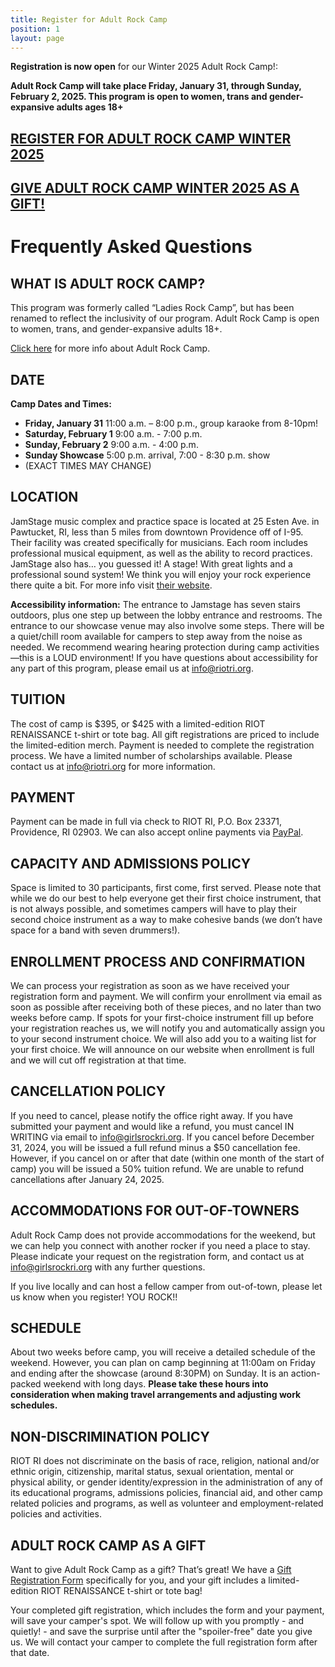 ```yaml
---
title: Register for Adult Rock Camp
position: 1
layout: page
---
```


**Registration is now open** for our Winter 2025 Adult Rock Camp!:

**Adult Rock Camp will take place Friday, January 31, through Sunday, February 2, 2025. This program is open to women, trans and gender-expansive adults ages 18+**

## <a href="https://forms.gle/GxvNXvFVxSE4RwUQA" target="_blank">REGISTER FOR ADULT ROCK CAMP WINTER 2025</a>

## [GIVE ADULT ROCK CAMP WINTER 2025 AS A GIFT!](https://forms.gle/SvAzcLaK6MTWVub18)

# Frequently Asked Questions

## WHAT IS ADULT ROCK CAMP?

This program was formerly called “Ladies Rock Camp”, but has been renamed to reflect the inclusivity of our program. Adult Rock Camp is open to women, trans, and gender-expansive adults 18+.

<a href="https://riotri.org/programs/adult-rock-camp" target="_blank">Click here</a> for more info about Adult Rock Camp. 

## DATE

**Camp Dates and Times:**
* **Friday, January 31**  11:00 a.m. – 8:00 p.m., group karaoke from 8-10pm!
* **Saturday, February 1**  9:00 a.m. - 7:00 p.m.
* **Sunday, February 2**  9:00 a.m. - 4:00 p.m.
* **Sunday Showcase** 5:00 p.m. arrival, 7:00 - 8:30 p.m. show
* (EXACT TIMES MAY CHANGE)

## LOCATION

JamStage music complex and practice space is located at 25 Esten Ave. in Pawtucket, RI, less than 5 miles from downtown Providence off of I-95. Their facility was created specifically for musicians. Each room includes professional musical equipment, as well as the ability to record practices. JamStage also has… you guessed it! A stage! With great lights and a professional sound system! We think you will enjoy your rock experience there quite a bit. For more info visit <a href="http://jamstage.net/" target="_blank">their website</a>.

**Accessibility information:**
The entrance to Jamstage has seven stairs outdoors, plus one step up between the lobby entrance and restrooms. The entrance to our showcase venue may also involve some steps.
There will be a quiet/chill room available for campers to step away from the noise as needed. We recommend wearing hearing protection during camp activities—this is a LOUD environment!
If you have questions about accessibility for any part of this program, please email us at [info@riotri.org](mailto:info@riotri.org). 

## TUITION

The cost of camp is $395, or $425 with a limited-edition RIOT RENAISSANCE t-shirt or tote bag. All gift registrations are priced to include the limited-edition merch. Payment is needed to complete the registration process. We have a limited number of scholarships available. Please contact us at [info@riotri.org](mailto:info@riotri.org) for more information.

## PAYMENT

Payment can be made in full via check to RIOT RI, P.O. Box 23371, Providence, RI 02903. We can also accept online payments via <a href="https://www.paypal.com/paypalme/riotrhodeisland" target="_blank">PayPal</a>.

## CAPACITY AND ADMISSIONS POLICY

Space is limited to 30 participants, first come, first served. Please note that while we do our best to help everyone get their first choice instrument, that is not always possible, and sometimes campers will have to play their second choice instrument as a way to make cohesive bands (we don’t have space for a band with seven drummers!).

## ENROLLMENT PROCESS AND CONFIRMATION

We can process your registration as soon as we have received your registration form and payment. We will confirm your enrollment via email as soon as possible after receiving both of these pieces, and no later than two weeks before camp. If spots for your first-choice instrument fill up before your registration reaches us, we will notify you and automatically assign you to your second instrument choice. We will also add you to a waiting list for your first choice. We will announce on our website when enrollment is full and we will cut off registration at that time.

## CANCELLATION POLICY

If you need to cancel, please notify the office right away. If you have submitted your payment and would like a refund, you must cancel IN WRITING via email to [info@girlsrockri.org](mailto:info@girlsrockri.org). If you cancel before December 31, 2024, you will be issued a full refund minus a $50 cancellation fee. However, if you cancel on or after that date (within one month of the start of camp) you will be issued a 50% tuition refund. We are unable to refund cancellations after January 24, 2025.

## ACCOMMODATIONS FOR OUT-OF-TOWNERS

Adult Rock Camp does not provide accommodations for the weekend, but we can help you connect with another rocker if you need a place to stay. Please indicate your request on the registration form, and contact us at [info@girlsrockri.org](mailto:info@girlsrockri.org) with any further questions.

If you live locally and can host a fellow camper from out-of-town, please let us know when you register! YOU ROCK!! 

## SCHEDULE

About two weeks before camp, you will receive a detailed schedule of the weekend. However, you can plan on camp beginning at 11:00am on Friday and ending after the showcase (around 8:30PM) on Sunday. It is an action-packed weekend with long days. 
**Please take these hours into consideration when making travel arrangements and adjusting work schedules.**

## NON-DISCRIMINATION POLICY

RIOT RI does not discriminate on the basis of race, religion, national and/or ethnic origin, citizenship, marital status, sexual orientation, mental or physical ability, or gender identity/expression in the administration of any of its educational programs, admissions policies, financial aid, and other camp related policies and programs, as well as volunteer and employment-related policies and activities.

## ADULT ROCK CAMP AS A GIFT

Want to give Adult Rock Camp as a gift? That’s great! We have a <a href="https://forms.gle/SvAzcLaK6MTWVub18" target="_blank">Gift Registration Form</a> specifically for you, and your gift includes a limited-edition RIOT RENAISSANCE t-shirt or tote bag!

Your completed gift registration, which includes the form and your payment, will save your camper's spot. We will follow up with you promptly - and quietly! - and save the surprise until after the "spoiler-free" date you give us. We will contact your camper to complete the full registration form after that date.

